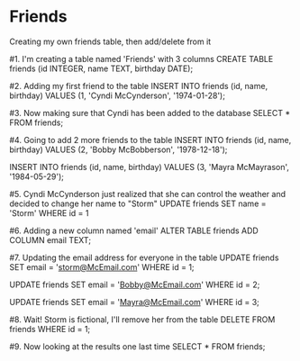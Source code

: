 # Friends
Creating my own friends table, then add/delete from it

#1. I'm creating a table named 'Friends' with 3 columns
CREATE TABLE friends
(id INTEGER, name TEXT, birthday DATE);

#2. Adding my first friend to the table
INSERT INTO friends (id, name, birthday)
VALUES (1, 'Cyndi McCynderson', '1974-01-28');

#3. Now making sure that Cyndi has been added to the database
SELECT *
FROM friends;

#4. Going to add 2 more friends to the table
INSERT INTO friends (id, name, birthday)
VALUES (2, 'Bobby McBobberson', '1978-12-18');

INSERT INTO friends (id, name, birthday)
VALUES (3, 'Mayra McMayrason', '1984-05-29');

#5. Cyndi McCynderson just realized that she can control the weather and decided to change her name to "Storm"
UPDATE friends
SET name = 'Storm'
WHERE id = 1

#6. Adding a new column named 'email'
ALTER TABLE friends
ADD COLUMN email TEXT;

#7. Updating the email address for everyone in the table
UPDATE friends
SET email = 'storm@McEmail.com'
WHERE id = 1;

UPDATE friends
SET email = 'Bobby@McEmail.com'
WHERE id = 2;

UPDATE friends
SET email = 'Mayra@McEmail.com'
WHERE id = 3;

#8. Wait! Storm is fictional, I'll remove her from the table
DELETE FROM friends
WHERE id = 1;

#9. Now looking at the results one last time
SELECT *
FROM friends;
